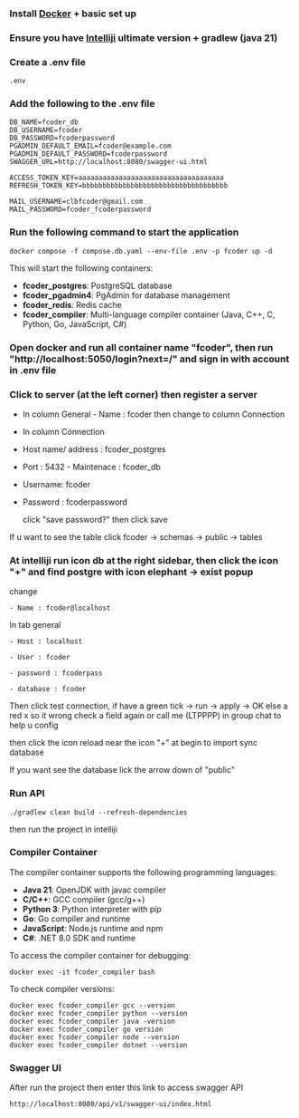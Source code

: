 ### Install [Docker](https://www.docker.com/) + basic set up

### Ensure you have [Intelliji](https://www.jetbrains.com/idea/download/?section=windows) ultimate version + gradlew (java 21)

### Create a .env file

```
.env
```

### Add the following to the .env file

```
DB_NAME=fcoder_db
DB_USERNAME=fcoder
DB_PASSWORD=fcoderpassword
PGADMIN_DEFAULT_EMAIL=fcoder@example.com
PGADMIN_DEFAULT_PASSWORD=fcoderpassword
SWAGGER_URL=http://localhost:8080/swagger-ui.html

ACCESS_TOKEN_KEY=aaaaaaaaaaaaaaaaaaaaaaaaaaaaaaaaaaaa
REFRESH_TOKEN_KEY=bbbbbbbbbbbbbbbbbbbbbbbbbbbbbbbbbbbb

MAIL_USERNAME=clbfcoder@gmail.com
MAIL_PASSWORD=fcoder_fcoderpassword
```

### Run the following command to start the application

```
docker compose -f compose.db.yaml --env-file .env -p fcoder up -d
```

This will start the following containers:
- **fcoder_postgres**: PostgreSQL database
- **fcoder_pgadmin4**: PgAdmin for database management
- **fcoder_redis**: Redis cache
- **fcoder_compiler**: Multi-language compiler container (Java, C++, C, Python, Go, JavaScript, C#)

### Open docker and run all container name "fcoder", then run "http://localhost:5050/login?next=/" and sign in with account in .env file

### Click to server (at the left corner) then register a server

- In column General - Name : fcoder
  then change to column Connection
- In column Connection

- Host name/ address : fcoder_postgres

- Port : 5432 - Maintenace : fcoder_db

- Username: fcoder

- Password : fcoderpassword

  click "save password?"
  then click save

If u want to see the table click
fcoder -> schemas -> public -> tables

### At intelliji run icon db at the right sidebar, then click the icon "+" and find postgre with icon elephant -> exist popup

change

    - Name : fcoder@localhost

In tab general

    - Host : localhost

    - User : fcoder

    - password : fcoderpass

    - database : fcoder

Then click test connection,
if have a green tick -> run -> apply -> OK
else a red x so it wrong check a field again or call me (LTPPPP) in group chat to help u config

then click the icon reload near the icon "+" at begin to import sync database

If you want see the database lick the arrow down of "public"

### Run API

```
./gradlew clean build --refresh-dependencies
```

then run the project in intelliji

### Compiler Container

The compiler container supports the following programming languages:
- **Java 21**: OpenJDK with javac compiler
- **C/C++**: GCC compiler (gcc/g++)
- **Python 3**: Python interpreter with pip
- **Go**: Go compiler and runtime
- **JavaScript**: Node.js runtime and npm
- **C#**: .NET 8.0 SDK and runtime

To access the compiler container for debugging:
```
docker exec -it fcoder_compiler bash
```

To check compiler versions:
```
docker exec fcoder_compiler gcc --version
docker exec fcoder_compiler python --version
docker exec fcoder_compiler java -version
docker exec fcoder_compiler go version
docker exec fcoder_compiler node --version
docker exec fcoder_compiler dotnet --version
```

### Swagger UI

After run the project then enter this link to access swagger API

```
http://localhost:8080/api/v1/swagger-ui/index.html

```
